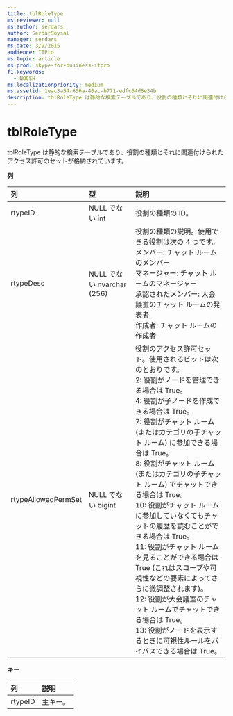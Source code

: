 ```yaml
---
title: tblRoleType
ms.reviewer: null
ms.author: serdars
author: SerdarSoysal
manager: serdars
ms.date: 3/9/2015
audience: ITPro
ms.topic: article
ms.prod: skype-for-business-itpro
f1.keywords:
  - NOCSH
ms.localizationpriority: medium
ms.assetid: 1eac3a54-656a-40ac-b771-edfc64d6e34b
description: tblRoleType は静的な検索テーブルであり、役割の種類とそれに関連付けられたアクセス許可のセットが格納されています。
---
```


# <a name="tblroletype"></a>tblRoleType
 
tblRoleType は静的な検索テーブルであり、役割の種類とそれに関連付けられたアクセス許可のセットが格納されています。
  
**列**

|**列**|**型**|**説明**|
|:-----|:-----|:-----|
|rtypeID  <br/> |NULL でない int  <br/> |役割の種類の ID。  <br/> |
|rtypeDesc  <br/> |NULL でない nvarchar (256)  <br/> | 役割の種類の説明。使用できる役割は次の 4 つです。 <br/>  メンバー: チャット ルームのメンバー <br/>  マネージャー: チャット ルームのマネージャー <br/>  承認されたメンバー: 大会議室のチャット ルームの発表者 <br/>  作成者: チャット ルームの作成者 <br/> |
|rtypeAllowedPermSet  <br/> |NULL でない bigint  <br/> | 役割のアクセス許可セット。使用されるビットは次のとおりです。 <br/>  2: 役割がノードを管理できる場合は True。 <br/>  4: 役割が子ノードを作成できる場合は True。 <br/>  7: 役割がチャット ルーム (またはカテゴリの子チャット ルーム) に参加できる場合は True。 <br/>  8: 役割がチャット ルーム (またはカテゴリの子チャット ルーム) でチャットできる場合は True。 <br/>  10: 役割がチャット ルームに参加していなくてもチャットの履歴を読むことができる場合は True。 <br/>  11: 役割がチャット ルームを見ることができる場合は True (これはスコープや可視性などの要素によってさらに微調整されます)。 <br/>  12: 役割が大会議室のチャット ルームでチャットできる場合は True。 <br/>  13: 役割がノードを表示するときに可視性ルールをバイパスできる場合は True。 <br/> |
   
**キー**

|**列**|**説明**|
|:-----|:-----|
|rtypeID  <br/> |主キー。  <br/> |
   


